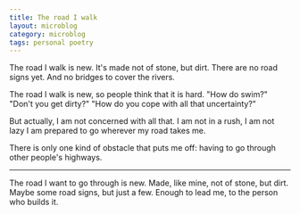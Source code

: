 ```yaml
---
title: The road I walk
layout: microblog
category: microblog
tags: personal poetry
---
```


The road I walk is new.
It's made not of stone, but dirt.
There are no road signs yet.
And no bridges to cover the rivers.

The road I walk is new, 
so people think that it is hard.
"How do swim?" "Don't you get dirty?"
"How do you cope with all that uncertainty?"

But actually, I am not concerned with all that.
I am not in a rush, 
I am not lazy
I am prepared to go wherever my road takes me.

There is only one kind of obstacle that puts me off:
having to go through other people's highways.

***

The road I want to go through is new.
Made, like mine, not of stone, but dirt.
Maybe some road signs, but just a few.
Enough to lead me, 
to the person who builds it.

